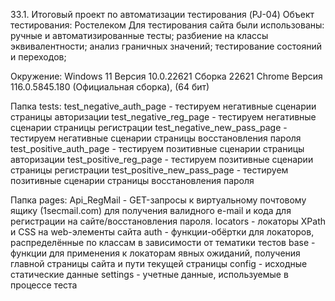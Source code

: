 33.1. Итоговый проект по автоматизации тестирования (PJ-04)
Объект тестирования: Ростелеком
Для тестирования сайта были использованы:
ручные и автоматизированные тесты;
разбиение на классы эквивалентности;
анализ граничных значений;
тестирование состояний и переходов;

Окружение:
Windows 11 Версия	10.0.22621 Сборка 22621
Chrome Версия 116.0.5845.180 (Официальная сборка), (64 бит)

Папка tests:
test_negative_auth_page - тестируем негативные сценарии страницы авторизации
test_negative_reg_page - тестируем негативные сценарии страницы регистрации test_negative_new_pass_page - тестируем негативные сценарии страницы восстановления пароля
test_positive_auth_page - тестируем позитивные сценарии страницы авторизации
test_positive_reg_page - тестируем позитивные сценарии страницы регистрации
test_positive_new_pass_page - тестируем позитивные сценарии страницы восстановления пароля

Папка pages:
Api_RegMail - GET-запросы к виртуальному почтовому ящику (1secmail.com) для получения валидного e-mail и кода для регистрации на сайте/восстановления пароля.
locators - локаторы XPath и CSS на web-элементы сайта
auth - функции-обёртки для локаторов, распределённые по классам в зависимости от тематики тестов
base - функции для применения к локаторам явных ожиданий, получения главной страницы сайта и пути текущей страницы
config - исходные статические данные
settings - учетные данные, используемые в процессе теста
